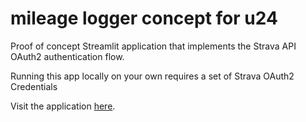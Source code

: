 # mileage logger concept for u24

Proof of concept Streamlit application that implements the Strava API OAuth2 authentication flow.

Running this app locally on your own requires a set of Strava OAuth2 Credentials

Visit the application [here](https://streamlit-activity-viewer.apps.gssns.io).
